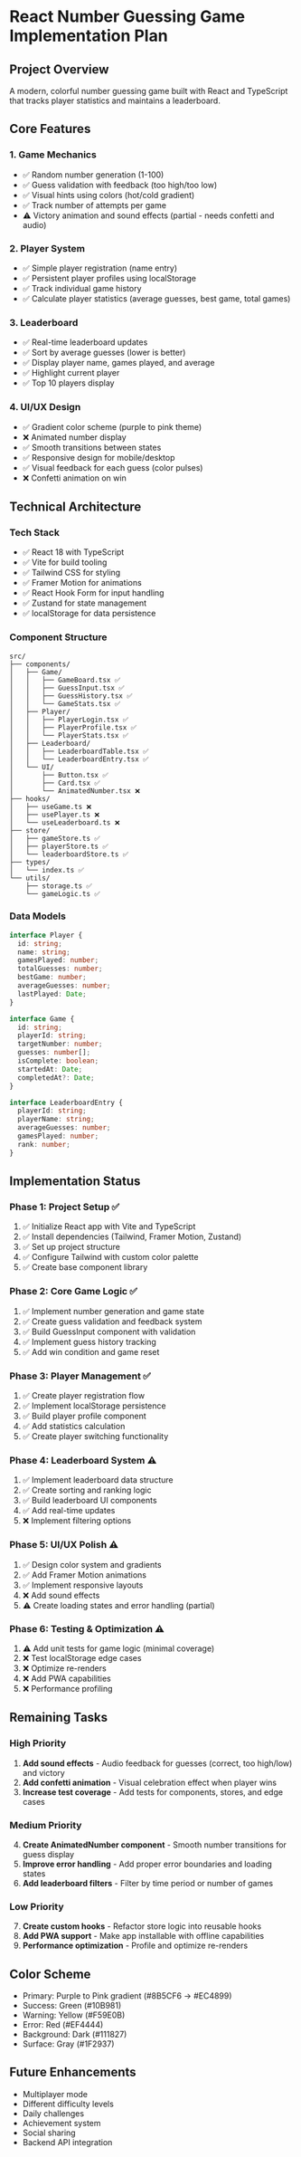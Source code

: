 # React Number Guessing Game Implementation Plan

## Project Overview
A modern, colorful number guessing game built with React and TypeScript that tracks player statistics and maintains a leaderboard.

## Core Features

### 1. Game Mechanics
- ✅ Random number generation (1-100)
- ✅ Guess validation with feedback (too high/too low)
- ✅ Visual hints using colors (hot/cold gradient)
- ✅ Track number of attempts per game
- ⚠️ Victory animation and sound effects (partial - needs confetti and audio)

### 2. Player System
- ✅ Simple player registration (name entry)
- ✅ Persistent player profiles using localStorage
- ✅ Track individual game history
- ✅ Calculate player statistics (average guesses, best game, total games)

### 3. Leaderboard
- ✅ Real-time leaderboard updates
- ✅ Sort by average guesses (lower is better)
- ✅ Display player name, games played, and average
- ✅ Highlight current player
- ✅ Top 10 players display

### 4. UI/UX Design
- ✅ Gradient color scheme (purple to pink theme)
- ❌ Animated number display
- ✅ Smooth transitions between states
- ✅ Responsive design for mobile/desktop
- ✅ Visual feedback for each guess (color pulses)
- ❌ Confetti animation on win

## Technical Architecture

### Tech Stack
- ✅ React 18 with TypeScript
- ✅ Vite for build tooling
- ✅ Tailwind CSS for styling
- ✅ Framer Motion for animations
- ✅ React Hook Form for input handling
- ✅ Zustand for state management
- ✅ localStorage for data persistence

### Component Structure
```
src/
├── components/
│   ├── Game/
│   │   ├── GameBoard.tsx ✅
│   │   ├── GuessInput.tsx ✅
│   │   ├── GuessHistory.tsx ✅
│   │   └── GameStats.tsx ✅
│   ├── Player/
│   │   ├── PlayerLogin.tsx ✅
│   │   ├── PlayerProfile.tsx ✅
│   │   └── PlayerStats.tsx ✅
│   ├── Leaderboard/
│   │   ├── LeaderboardTable.tsx ✅
│   │   └── LeaderboardEntry.tsx ✅
│   └── UI/
│       ├── Button.tsx ✅
│       ├── Card.tsx ✅
│       └── AnimatedNumber.tsx ❌
├── hooks/
│   ├── useGame.ts ❌
│   ├── usePlayer.ts ❌
│   └── useLeaderboard.ts ❌
├── store/
│   ├── gameStore.ts ✅
│   ├── playerStore.ts ✅
│   └── leaderboardStore.ts ✅
├── types/
│   └── index.ts ✅
└── utils/
    ├── storage.ts ✅
    └── gameLogic.ts ✅
```

### Data Models
```typescript
interface Player {
  id: string;
  name: string;
  gamesPlayed: number;
  totalGuesses: number;
  bestGame: number;
  averageGuesses: number;
  lastPlayed: Date;
}

interface Game {
  id: string;
  playerId: string;
  targetNumber: number;
  guesses: number[];
  isComplete: boolean;
  startedAt: Date;
  completedAt?: Date;
}

interface LeaderboardEntry {
  playerId: string;
  playerName: string;
  averageGuesses: number;
  gamesPlayed: number;
  rank: number;
}
```

## Implementation Status

### Phase 1: Project Setup ✅
1. ✅ Initialize React app with Vite and TypeScript
2. ✅ Install dependencies (Tailwind, Framer Motion, Zustand)
3. ✅ Set up project structure
4. ✅ Configure Tailwind with custom color palette
5. ✅ Create base component library

### Phase 2: Core Game Logic ✅
1. ✅ Implement number generation and game state
2. ✅ Create guess validation and feedback system
3. ✅ Build GuessInput component with validation
4. ✅ Implement guess history tracking
5. ✅ Add win condition and game reset

### Phase 3: Player Management ✅
1. ✅ Create player registration flow
2. ✅ Implement localStorage persistence
3. ✅ Build player profile component
4. ✅ Add statistics calculation
5. ✅ Create player switching functionality

### Phase 4: Leaderboard System ⚠️
1. ✅ Implement leaderboard data structure
2. ✅ Create sorting and ranking logic
3. ✅ Build leaderboard UI components
4. ✅ Add real-time updates
5. ❌ Implement filtering options

### Phase 5: UI/UX Polish ⚠️
1. ✅ Design color system and gradients
2. ✅ Add Framer Motion animations
3. ✅ Implement responsive layouts
4. ❌ Add sound effects
5. ⚠️ Create loading states and error handling (partial)

### Phase 6: Testing & Optimization ⚠️
1. ⚠️ Add unit tests for game logic (minimal coverage)
2. ❌ Test localStorage edge cases
3. ❌ Optimize re-renders
4. ❌ Add PWA capabilities
5. ❌ Performance profiling

## Remaining Tasks

### High Priority
1. **Add sound effects** - Audio feedback for guesses (correct, too high/low) and victory
2. **Add confetti animation** - Visual celebration effect when player wins
3. **Increase test coverage** - Add tests for components, stores, and edge cases

### Medium Priority
4. **Create AnimatedNumber component** - Smooth number transitions for guess display
5. **Improve error handling** - Add proper error boundaries and loading states
6. **Add leaderboard filters** - Filter by time period or number of games

### Low Priority
7. **Create custom hooks** - Refactor store logic into reusable hooks
8. **Add PWA support** - Make app installable with offline capabilities
9. **Performance optimization** - Profile and optimize re-renders

## Color Scheme
- Primary: Purple to Pink gradient (#8B5CF6 → #EC4899)
- Success: Green (#10B981)
- Warning: Yellow (#F59E0B)
- Error: Red (#EF4444)
- Background: Dark (#111827)
- Surface: Gray (#1F2937)

## Future Enhancements
- Multiplayer mode
- Different difficulty levels
- Daily challenges
- Achievement system
- Social sharing
- Backend API integration